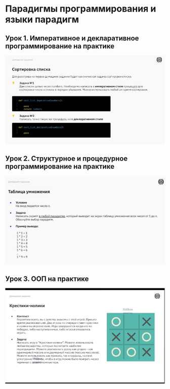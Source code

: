 # Парадигмы программирования и языки парадигм

## Урок 1. Императивное и декларативное программирование на практике

![задание 1](hw1.jpg)

## Урок 2. Структурное и процедурное программирование на практике

![задание 2](hw2.jpg)

## Урок 3. ООП на практике

![задание 3](hw3.jpg)